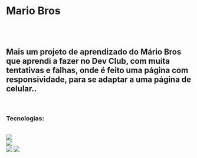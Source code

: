 <h1>Mario Bros</h1>
<br>
<br>
<h2> Mais um projeto de aprendizado do Mário Bros que aprendi a fazer no Dev Club, com muita tentativas e falhas, onde é feito uma página com responsividade, para se adaptar a uma página de celular..</b></h2>

<br>
<h3>Tecnologias:</h3>
<br>
<img src="https://img.shields.io/badge/HTML5-E34F26?style=for-the-badge&logo=html5&logoColor=white"/>
<br>
<img src="https://img.shields.io/badge/CSS3-1572B6?style=for-the-badge&logo=css3&logoColor=white"/>
<br>
<img src="https://img.shields.io/badge/JavaScript-F7DF1E?style=for-the-badge&logo=javascript&logoColor=black"/>

<img src="https://github.com/ric-adolfo/Projeto-Mario-Bros/blob/main/assets/Mario%20Bros.jpg?raw=true"/>

